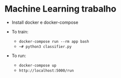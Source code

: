 # Machine Learning trabalho

- Install docker e docker-compose

- To train: 
  - `docker-compose run --rm app bash`
  - `~# python3 classifier.py`

- To run: 
  - `docker-compose up`
  - `http://localhost:5000/run`
